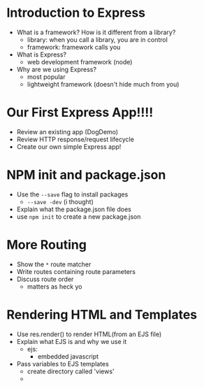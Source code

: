 # Introduction to Express

* What is a framework? How is it different from a library?
    - library: when you call a library, you are in control
    - framework: framework calls you
* What is Express?
    - web development framework (node)
* Why are we using Express?
    - most popular
    - lightweight framework (doesn't hide much from you)

# Our First Express App!!!!

* Review an existing app (DogDemo)
* Review HTTP response/request lifecycle
* Create our own simple Express app!


# NPM init and package.json

* Use the `--save` flag to install packages
    - `--save -dev` (i thought)
* Explain what the package.json file does
* use `npm init` to create a new package.json

# More Routing

* Show the `*` route matcher
* Write routes containing route parameters
* Discuss route order
    - matters as heck yo

# Rendering HTML and Templates

* Use res.render() to render HTML(from an EJS file)
* Explain what EJS is and why we use it
    - ejs:
        - embedded javascript
* Pass variables to EJS templates
    - create directory called 'views'
    -